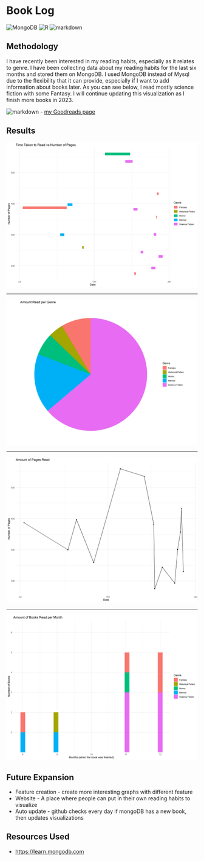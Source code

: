 # Book Log #

<p>
    <img alt="MongoDB" src="https://img.shields.io/badge/-MongoDB-green?style=flat-square&logo=mongodb&logoColor=white" />
    <img alt="R" src="https://img.shields.io/badge/-R-8DD6F9?style=flat-square&logo=R&logoColor=white" />
    <img alt="markdown" src="https://img.shields.io/badge/-Markdown-5849BE?style=flat-square&logo=Markdown&logoColor=white" />

</p>

## Methodology ##

I have recently been interested in my reading habits, especially as it relates to genre. I have been collecting data about my reading habits for the last six months and stored them on MongoDB. I used MongoDB instead of Mysql due to the flexibility that it can provide, especially if I want to add information about books later. As you can see below, I read mostly science fiction with some Fantasy. I will continue updating this visualization as I finish more books in 2023.

<img alt="markdown" src="https://img.shields.io/badge/-Goodreads-tan?style=flat-square&logo=goodreads&logoColor=white" /> - <a href="https://www.goodreads.com/user/show/80970586-jack-hangen">my Goodreads page</a>

## Results ##

<img src="Graphs/Main.png" alt="Main" width="700"/>

---

<img src="Graphs/pie.png" alt="pie" width="700"/>

---

<img src="Graphs/line.png" alt="line" width="700"/>

---

<img src="Graphs/bar.png" alt="bars" width="700"/>


## Future Expansion ##

* Feature creation - create more interesting graphs with different feature
* Website - A place where people can put in their own reading habits to visualize
* Auto update - github checks every day if mongoDB has a new book, then updates visualizations 

## Resources Used ##

* <a herf="https://learn.mongodb.com/">https://learn.mongodb.com</a>
